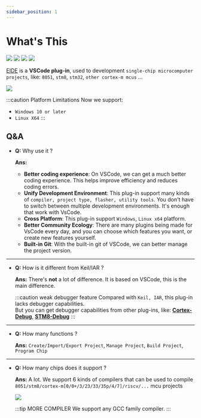 ```yaml
---
sidebar_position: 1
---
```


# What's This

[![](https://vsmarketplacebadge.apphb.com/version/cl.eide.svg)](https://marketplace.visualstudio.com/items?itemName=CL.eide) [![](https://vsmarketplacebadge.apphb.com/installs/cl.eide.svg)](https://marketplace.visualstudio.com/items?itemName=CL.eide) [![](https://vsmarketplacebadge.apphb.com/downloads/cl.eide.svg)](https://marketplace.visualstudio.com/items?itemName=CL.eide) [![](https://vsmarketplacebadge.apphb.com/rating/cl.eide.svg)](https://marketplace.visualstudio.com/items?itemName=CL.eide)

[EIDE](https://marketplace.visualstudio.com/items?itemName=CL.eide) is a **VSCode plug-in**, used to development `single-chip microcomputer projects`, like: `8051`, `stm8`, `stm32`, `other cortex-m mcus` ...

![](https://em-ide.com/preview.png)

:::caution Platform Limitations
Now we support: 
  - `Windows 10 or later`
  - `Linux X64`
:::

## Q&A

- **Q:** Why use it ?

  **Ans:**
    - **Better coding experience**: On VSCode, we can get a much better coding experience. This helps improve efficiency and reduces coding errors. 
    - **Unify Development Environment**: This plug-in support many kinds of `compiler, project type, flasher, utility tools`. You don't have to switch between multiple development environments. It's enough that work with VsCode.
    - **Cross Platform**: This plug-in support `Windows`, `Linux x64` platform.
    - **Better Community Ecology**: There are many plugins being made for VsCode every day, and you can choose which features you want, or create new features yourself.
    - **Built-in Git**: With the built-in git of VSCode, we can better manage the project version.

---

- **Q:** How is it different from Keil/IAR ?

  **Ans:** There's **not** a lot of difference. It is based on VSCode, this is the main difference.

  :::caution weak debugger feature
  Compared with `Keil, IAR`, this plug-in lacks debugger capabilities.<br/>
  But you can get debugger capabilities from other plug-ins, like: [**Cortex-Debug**](https://marketplace.visualstudio.com/items?itemName=marus25.cortex-debug), 
  [**STM8-Debug**](https://marketplace.visualstudio.com/items?itemName=CL.stm8-debug)
  :::

---

- **Q:** How many functions ?

  **Ans:** `Create/Import/Export Project`, `Manage Project`, `Build Project`, `Program Chip`

---

- **Q:** How many chips does it support ?

  **Ans:** A lot. We support 6 kinds of compilers that can be used to compile `8051/stm8/cortex-m[0/0+/3/23/33/35p/4/7]/riscv/...` mcu projects

  ![](/docs_img/toolchains.png)

  :::tip MORE COMPILER
  We support any GCC family compiler.
  :::